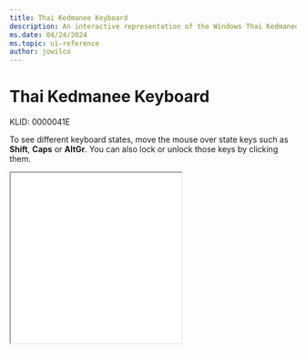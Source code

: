 ```yaml
---
title: Thai Kedmanee Keyboard
description: An interactive representation of the Windows Thai Kedmanee keyboard. To see different keyboard states, click or move the mouse over the state keys.
ms.date: 04/24/2024
ms.topic: ui-reference
author: jowilco
---
```


# Thai Kedmanee Keyboard

KLID: 0000041E

To see different keyboard states, move the mouse over state keys such as **Shift**, **Caps** or **AltGr**. You can also lock or unlock those keys by clicking them.

<iframe src="kbdth0.html" height="300"></iframe>
